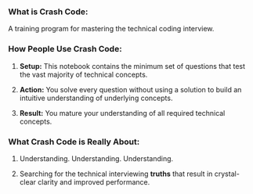 ### What is Crash Code: 
A training program for mastering the technical coding interview.

### How People Use Crash Code:

1. **Setup:** This notebook contains the minimum  set of questions that test the vast majority of   technical concepts.

2. **Action:** You solve every question without using a solution to build an intuitive understanding of underlying concepts.

3. **Result:** You mature your understanding of all required technical concepts.

### What Crash Code is Really About:

1. Understanding. Understanding. Understanding.

2. Searching for the technical interviewing **truths** that result in crystal-clear clarity and improved performance.

